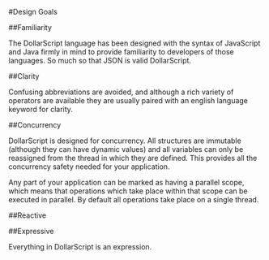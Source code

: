 #Design Goals

##Familiarity

The DollarScript language has been designed with the syntax of JavaScript and Java firmly in mind to provide familiarity to developers of those languages. So much so that JSON is valid DollarScript.

##Clarity

Confusing abbreviations are avoided, and although a rich variety of operators are available they are usually paired with an english language keyword for clarity.

##Concurrency

DollarScript is designed for concurrency. All structures are immutable (although they can have dynamic values) and all variables can only be reassigned from the thread in which they are defined. This provides all the concurrency safety needed for your application.

Any part of your application can be marked as having a parallel scope, which means that operations which take place within that scope can be executed in parallel. By default all operations take place on a single thread.


##Reactive


##Expressive

Everything in DollarScript is an expression.
